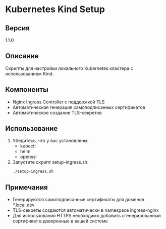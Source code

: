 # Kubernetes Kind Setup

## Версия
1.1.0

## Описание
Скрипты для настройки локального Kubernetes кластера с использованием Kind.

## Компоненты
- Nginx Ingress Controller с поддержкой TLS
- Автоматическая генерация самоподписанных сертификатов
- Автоматическое создание TLS-секретов

## Использование
1. Убедитесь, что у вас установлены:
   - kubectl
   - helm
   - openssl
2. Запустите скрипт setup-ingress.sh:
   ```bash
   ./setup-ingress.sh
   ```

## Примечания
- Генерируются самоподписанные сертификаты для доменов *.local.dev
- TLS-секреты создаются автоматически в namespace ingress-nginx
- Для использования HTTPS необходимо добавить сгенерированный сертификат в доверенные в вашей системе

